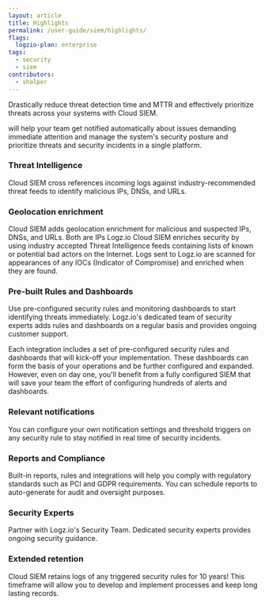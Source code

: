 ```yaml
---
layout: article
title: Highlights
permalink: /user-guide/siem/highlights/
flags:
  logzio-plan: enterprise
tags:
  - security
  - siem
contributors:
  - shalper
---
```


Drastically reduce threat detection time and MTTR and effectively prioritize threats across your systems with Cloud SIEM.

  will help your team get notified automatically about issues demanding immediate attention and manage the system's security posture and prioritize threats and security incidents in a single platform.


### Threat Intelligence

Cloud SIEM cross references incoming logs against industry-recommended threat feeds to identify malicious IPs, DNSs, and URLs.


### Geolocation enrichment

Cloud SIEM adds geolocation enrichment for malicious and suspected IPs, DNSs, and URLs. Both  are IPs Logz.io Cloud SIEM enriches security by using industry accepted Threat Intelligence feeds containing lists of known or potential bad actors on the Internet. Logs sent to Logz.io are scanned for appearances of any IOCs (Indicator of Compromise) and enriched when they are found.

### Pre-built Rules and Dashboards

Use pre-configured security rules and monitoring dashboards to start identifying threats immediately.
Logz.io's dedicated team of security experts adds rules and dashboards on a regular basis and provides ongoing customer support.

Each integration includes a set of pre-configured security rules and dashboards that will kick-off your implementation. These dashboards can form the basis of your operations and be further configured and expanded. However, even on day one, you'll benefit from a fully configured SIEM that will save your team the effort of configuring hundreds of alerts and dashboards.

### Relevant notifications

You can configure your own notification settings and threshold triggers on any security rule to stay notified in real time of security incidents.

### Reports and Compliance

Built-in reports, rules and integrations will help you comply with regulatory standards such as PCI and GDPR requirements. You can schedule reports to auto-generate for audit and oversight purposes.


### Security Experts

Partner with Logz.io's Security Team.
Dedicated security experts provides ongoing security guidance.

### Extended retention

Cloud SIEM retains logs of any triggered security rules for 10 years! This timeframe will allow you to develop and implement processes and keep long lasting records.
